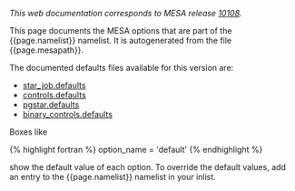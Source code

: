 *This web documentation corresponds to MESA release [10108][release].*

[release]:/release/2017/10/23/r10108.html

This page documents the MESA options that are part of the
{{page.namelist}} namelist.  It is autogenerated from the file
{{page.mesapath}}.

The documented defaults files available for this version are:

  + [star\_job.defaults](star_job_defaults.html)
  + [controls.defaults](controls_defaults.html)
  + [pgstar.defaults](pgstar_defaults.html)
  + [binary\_controls.defaults](binary_controls_defaults.html)

Boxes like

{% highlight fortran %}
option_name = 'default'
{% endhighlight %}

show the default value of each option.  To override the default
values, add an entry to the {{page.namelist}} namelist in your inlist.

<div id="toc-container"></div>
